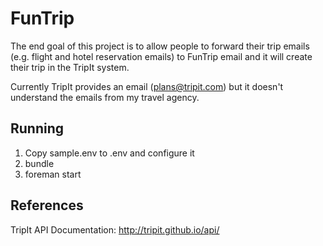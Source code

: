 FunTrip
=======

The end goal of this project is to allow people to forward their trip emails (e.g. flight
and hotel reservation emails) to FunTrip email and it will create their trip in the TripIt system.

Currently TripIt provides an email (plans@tripit.com) but it doesn't understand the
emails from my travel agency.

Running
-------

1. Copy sample.env to .env and configure it
2. bundle
3. foreman start

References
----------

TripIt API Documentation: http://tripit.github.io/api/

